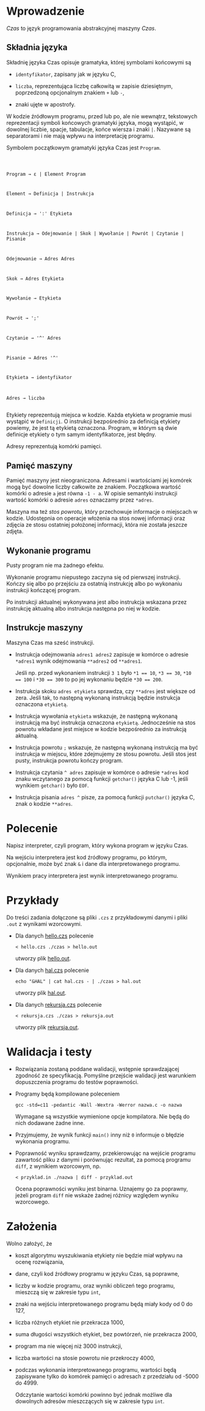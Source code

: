 <h1 id="wprowadzenie">Wprowadzenie</h1>
<p><em>Czas</em> to język programowania abstrakcyjnej maszyny <em>Czas</em>.</p>
<h2 id="składnia-języka">Składnia języka</h2>
<p>Składnię języka Czas opisuje gramatyka, której symbolami końcowymi są</p>
<ul>
<li><p><code>identyfikator</code>, zapisany jak w języku C,</p></li>
<li><p><code>liczba</code>, reprezentująca liczbę całkowitą w zapisie dziesiętnym, poprzedzoną opcjonalnym znakiem <code>+</code> lub <code>-</code>,</p></li>
<li><p>znaki ujęte w apostrofy.</p></li>
</ul>
<p>W kodzie źródłowym programu, przed lub po, ale nie wewnątrz, tekstowych reprezentacji symboli końcowych gramatyki języka, mogą wystąpić, w dowolnej liczbie, spacje, tabulacje, końce wiersza i znaki <code>|</code>. Nazywane są separatorami i nie mają wpływu na interpretację programu.</p>
<p>Symbolem początkowym gramatyki języka Czas jest <code>Program</code>.</p>
<pre><code>

Program → ε | Element Program

Element → Definicja | Instrukcja

Definicja → ':' Etykieta

Instrukcja → Odejmowanie | Skok | Wywołanie | Powrót | Czytanie | Pisanie

Odejmowanie → Adres Adres

Skok → Adres Etykieta

Wywołanie → Etykieta

Powrót → ';'

Czytanie → '^' Adres

Pisanie → Adres '^'

Etykieta → identyfikator

Adres → liczba</code></pre>
<p>Etykiety reprezentują miejsca w kodzie. Każda etykieta w programie musi wystąpić w <code>Definicji</code>. O instrukcji bezpośrednio za definicją etykiety powiemy, że jest tą etykietą oznaczona. Program, w którym są dwie definicje etykiety o tym samym identyfikatorze, jest błędny.</p>
<p>Adresy reprezentują komórki pamięci.</p>
<h2 id="pamięć-maszyny">Pamięć maszyny</h2>
<p>Pamięć maszyny jest nieograniczona. Adresami i wartościami jej komórek mogą być dowolne liczby całkowite ze znakiem. Początkowa wartość komórki o adresie <code>a</code> jest równa <code>-1 - a</code>. W opisie semantyki instrukcji wartość komórki o adresie <code>adres</code> oznaczamy przez <code>*adres</code>.</p>
<p>Maszyna ma też <em>stos powrotu</em>, który przechowuje informacje o miejscach w kodzie. Udostępnia on operacje włożenia na stos nowej informacji oraz zdjęcia ze stosu ostatniej położonej informacji, która nie została jeszcze zdjęta.</p>
<h2 id="wykonanie-programu">Wykonanie programu</h2>
<p>Pusty program nie ma żadnego efektu.</p>
<p>Wykonanie programu niepustego zaczyna się od pierwszej instrukcji. Kończy się albo po przejściu za ostatnią instrukcję albo po wykonaniu instrukcji kończącej program.</p>
<p>Po instrukcji aktualnej wykonywana jest albo instrukcja wskazana przez instrukcję aktualną albo instrukcja następna po niej w kodzie.</p>
<h2 id="instrukcje-maszyny">Instrukcje maszyny</h2>
<p>Maszyna Czas ma sześć instrukcji.</p>
<ul>
<li><p>Instrukcja odejmowania <code>adres1 adres2</code> zapisuje w komórce o adresie <code>*adres1</code> wynik odejmowania <code>**adres2</code> od <code>**adres1</code>.</p>
<p>Jeśli np. przed wykonaniem instrukcji <code>3 1</code> było <code>*1 == 10</code>, <code>*3 == 30</code>, <code>*10 == 100</code> i <code>*30 == 300</code> to po jej wykonaniu będzie <code>*30 == 200</code>.</p></li>
<li><p>Instrukcja skoku <code>adres etykieta</code> sprawdza, czy <code>**adres</code> jest większe od zera. Jeśli tak, to następną wykonaną instrukcją będzie instrukcja oznaczona <code>etykietą</code>.</p></li>
<li><p>Instrukcja wywołania <code>etykieta</code> wskazuje, że następną wykonaną instrukcją ma być instrukcja oznaczona <code>etykietą</code>. Jednocześnie na stos powrotu wkładane jest miejsce w kodzie bezpośrednio za instrukcją aktualną.</p></li>
<li><p>Instrukcja powrotu <code>;</code> wskazuje, że następną wykonaną instrukcją ma być instrukcja w miejscu, które zdejmujemy ze stosu powrotu. Jeśli stos jest pusty, instrukcja powrotu kończy program.</p></li>
<li><p>Instrukcja czytania <code>^ adres</code> zapisuje w komórce o adresie <code>*adres</code> kod znaku wczytanego za pomocą funkcji <code>getchar()</code> języka C lub -1, jeśli wynikiem <code>getchar()</code> było <code>EOF</code>.</p></li>
<li><p>Instrukcja pisania <code>adres ^</code> pisze, za pomocą funkcji <code>putchar()</code> języka C, znak o kodzie <code>**adres</code>.</p></li>
</ul>
<h1 id="polecenie">Polecenie</h1>
<p>Napisz interpreter, czyli program, który wykona program w języku Czas.</p>
<p>Na wejściu interpretera jest kod źródłowy programu, po którym, opcjonalnie, może być znak <code>&amp;</code> i dane dla interpretowanego programu.</p>
<p>Wynikiem pracy interpretera jest wynik interpretowanego programu.</p>
<h1 id="przykłady">Przykłady</h1>
<p>Do treści zadania dołączone są pliki <code>.czs</code> z przykładowymi danymi i pliki <code>.out</code> z wynikami wzorcowymi.</p>
<ul>
<li><p>Dla danych <a href="hello.czs">hello.czs</a> polecenie</p>
<pre class="sourceCode bash"><code class="sourceCode bash"><span class="kw">&lt;</span> <span class="kw">hello.czs</span> ./czas <span class="kw">&gt;</span> hello.out</code></pre>
<p>utworzy plik <a href="hello.out">hello.out</a>.</p></li>
<li><p>Dla danych <a href="hal.czs">hal.czs</a> polecenie</p>
<pre class="sourceCode bash"><code class="sourceCode bash"><span class="kw">echo</span> <span class="st">"&amp;HAL"</span> <span class="kw">|</span> <span class="kw">cat</span> hal.czs - <span class="kw">|</span> <span class="kw">./czas</span> <span class="kw">&gt;</span> hal.out</code></pre>
<p>utworzy plik <a href="hal.out">hal.out</a>.</p></li>
<li><p>Dla danych <a href="rekursja.czs">rekursja.czs</a> polecenie</p>
<pre class="sourceCode bash"><code class="sourceCode bash"><span class="kw">&lt;</span> <span class="kw">rekursja.czs</span> ./czas <span class="kw">&gt;</span> rekursja.out</code></pre>
<p>utworzy plik <a href="rekursja.out">rekursja.out</a>.</p></li>
</ul>
<h1 id="walidacja-i-testy">Walidacja i testy</h1>
<ul>
<li><p>Rozwiązania zostaną poddane walidacji, wstępnie sprawdzającej zgodność ze specyfikacją. Pomyślne przejście walidacji jest warunkiem dopuszczenia programu do testów poprawności.</p></li>
<li><p>Programy będą kompilowane poleceniem</p>
<pre><code>gcc -std=c11 -pedantic -Wall -Wextra -Werror nazwa.c -o nazwa</code></pre>
<p>Wymagane są wszystkie wymienione opcje kompilatora. Nie będą do nich dodawane żadne inne.</p></li>
<li><p>Przyjmujemy, że wynik funkcji <code>main()</code> inny niż <code>0</code> informuje o błędzie wykonania programu.</p></li>
<li><p>Poprawność wyniku sprawdzamy, przekierowując na wejście programu zawartość pliku z danymi i porównując rezultat, za pomocą programu <code>diff</code>, z wynikiem wzorcowym, np.</p>
<pre><code>&lt; przyklad.in ./nazwa | diff - przyklad.out</code></pre>
<p>Ocena poprawności wyniku jest binarna. Uznajemy go za poprawny, jeżeli program <code>diff</code> nie wskaże żadnej różnicy względem wyniku wzorcowego.</p></li>
</ul>
<h1 id="założenia">Założenia</h1>
<p>Wolno założyć, że</p>
<ul>
<li><p>koszt algorytmu wyszukiwania etykiety nie będzie miał wpływu na ocenę rozwiązania,</p></li>
<li><p>dane, czyli kod źródłowy programu w języku Czas, są poprawne,</p></li>
<li><p>liczby w kodzie programu, oraz wyniki obliczeń tego programu, mieszczą się w zakresie typu <code>int</code>,</p></li>
<li><p>znaki na wejściu interpretowanego programu będą miały kody od 0 do 127,</p></li>
<li><p>liczba różnych etykiet nie przekracza 1000,</p></li>
<li><p>suma długości wszystkich etykiet, bez powtórzeń, nie przekracza 2000,</p></li>
<li><p>program ma nie więcej niż 3000 instrukcji,</p></li>
<li><p>liczba wartości na stosie powrotu nie przekroczy 4000,</p></li>
<li><p>podczas wykonania interpretowanego programu, wartości będą zapisywane tylko do komórek pamięci o adresach z przedziału od -5000 do 4999.</p>
<p>Odczytanie wartości komórki powinno być jednak możliwe dla dowolnych adresów mieszczących się w zakresie typu <code>int</code>.</p></li>
